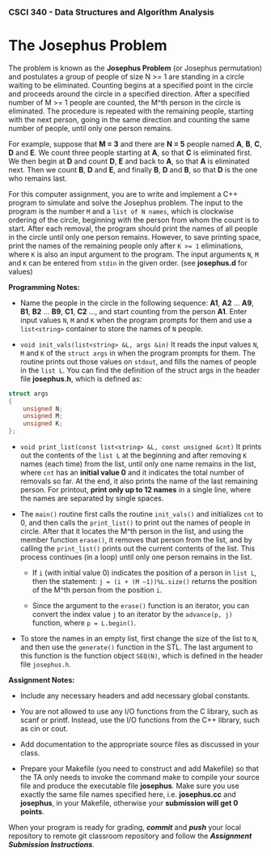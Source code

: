 ### CSCI 340 - Data Structures and Algorithm Analysis

# The Josephus Problem

The problem is known as the **Josephus Problem** (or Josephus permutation) and postulates a group of people of size N >= 1 are standing in a circle waiting to be eliminated. Counting begins at a specified point in the circle and proceeds around the circle in a specified direction. After a specified number of M >= 1 people are counted, the M^th person in the circle is eliminated. The procedure is repeated with the remaining people, starting with the next person, going in the same direction and counting the same number of people, until only one person remains.

For example, suppose that **M = 3** and there are **N = 5** people named **A**, **B**, **C**, **D** and **E**. We count three people starting at **A**, so that **C** is eliminated first. We then begin at **D** and count **D**, **E** and back to **A**, so that **A** is eliminated next. Then we count **B**, **D** and **E**, and finally **B**, **D** and **B**, so that **D** is the one who remains last.

For this computer assignment, you are to write and implement a C++ program to simulate and solve the Josephus problem. The input to the program is the number `M` and a `list of N names`, which is clockwise ordering of the circle, beginning with the person from whom the count is to start. After each removal, the program should print the names of all people in the circle until only one person remains. However, to save printing space, print the names of the remaining people only after `K >= 1` eliminations, where `K` is also an input argument to the program. The input arguments `N`, `M` and `K` can be entered from `stdin` in the given order. (see **josephus.d** for values)

**Programming Notes:**

- Name the people in the circle in the following sequence: **A1**, **A2** ... **A9**, **B1**, **B2** ... **B9**, **C1**, **C2** ..., and start counting from the person **A1**. Enter input values `N`, `M` and `K` when the program prompts for them and use a `list<string>` container to store the names of `N` people.

- `void init_vals(list<string> &L, args &in)` It reads the input values `N`, `M` and `K` of the `struct args` in when the program prompts for them. The routine prints out those values on `stdout`, and fills the names of people in the `list L`. You can find the definition of the struct args in the header file **josephus.h**, which is defined as: 

```c++
struct args 
{
	unsigned N;
	unsigned M;
	unsigned K;
}; 
```

- `void print_list(const list<string> &L, const unsigned &cnt)` It prints out the contents of the `list L` at the beginning and after removing `K` names (each time) from the list, until only one name remains in the list, where `cnt` has an **initial value 0** and it indicates the total number of removals so far. At the end, it also prints the name of the last remaining person. For printout, **print only up to 12 names** in a single line, where the names are separated by single spaces.

- The `main()` routine first calls the routine `init_vals()` and initializes `cnt` to 0, and then calls the `print_list()` to print out the names of people in circle. After that it locates the M^th person in the list, and using the member function `erase()`, it removes that person from the list, and by calling the `print_list()` prints out the current contents of the list. This process continues (in a loop) until only one person remains in the list. 
	
	- If `i` (with initial value 0) indicates the position of a person in `list L`, then the statement: `j = (i + (M –1))%L.size()` returns the position of the M^th person from the position `i`. 
	
	- Since the argument to the `erase()` function is an iterator, you can convert the index value `j` to an iterator by the `advance(p, j)` function, where `p = L.begin()`.

- To store the names in an empty list, first change the size of the list to `N`, and then use the `generate()` function in the STL. The last argument to this function is the function object `SEQ(N)`, which is defined in the header file `josephus.h`.

**Assignment Notes:**

- Include any necessary headers and add necessary global constants.

- You are not allowed to use any I/O functions from the C library, such as scanf or printf. Instead, use the I/O functions from the C++ library, such as cin or cout.

- Add documentation to the appropriate source files as discussed in your class.

- Prepare your Makefile (you need to construct and add Makefile) so that the TA only needs to invoke the command make to compile your source file and produce the executable file **josephus**. Make sure you use exactly the same file names specified here, i.e. **josephus.cc** and **josephus**, in your Makefile, otherwise your **submission will get 0 points**.

When your program is ready for grading, ***commit*** and ***push*** your local repository to remote git classroom repository and follow the _**Assignment Submission Instructions**_.
